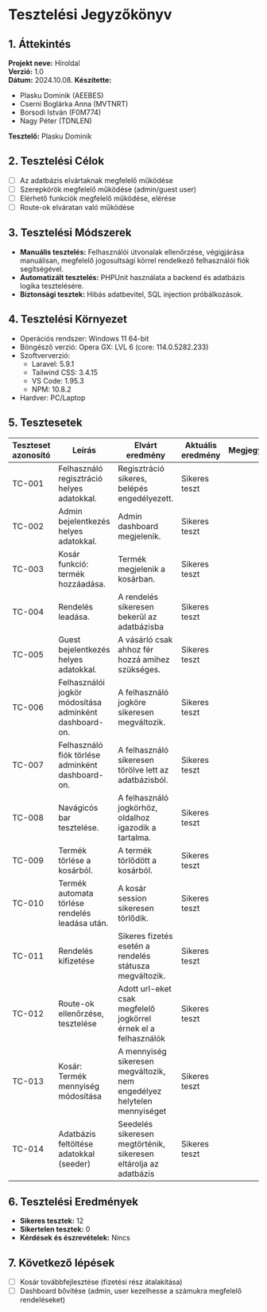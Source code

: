 # Tesztelési Jegyzőkönyv

## 1. Áttekintés

**Projekt neve:** Híroldal  
**Verzió:** 1.0  
**Dátum:** 2024.10.08.
**Készítette:** 

+ Plasku Dominik (AEEBES)
+ Cserni Boglárka Anna (MVTNRT)
+ Borsodi István (F0M774)
+ Nagy Péter (TDNLEN)

**Tesztelő:** Plasku Dominik  

## 2. Tesztelési Célok

- [ ] Az adatbázis elvártaknak megfelelő működése
- [ ] Szerepkörök megfelelő működése (admin/guest user)
- [ ] Elérhető funkciók megfelelő működése, elérése
- [ ] Route-ok elváratan való működése

## 3. Tesztelési Módszerek

- **Manuális tesztelés:** Felhasználói útvonalak ellenőrzése, végigjárása manuálisan, megfelelő jogosultsági körrel rendelkező felhasználói fiók segítségével.
- **Automatizált tesztelés:** PHPUnit használata a backend és adatbázis logika tesztelésére.
- **Biztonsági tesztek:** Hibás adatbevitel, SQL injection próbálkozások.

## 4. Tesztelési Környezet

- Operációs rendszer: Windows 11 64-bit
- Böngésző verzió: Opera GX: LVL 6 (core: 114.0.5282.233)
- Szoftververzió: 
    - Laravel: 5.9.1
    - Tailwind CSS: 3.4.15
    - VS Code: 1.95.3
    - NPM: 10.8.2
- Hardver: PC/Laptop

## 5. Tesztesetek

| Teszteset azonosító | Leírás                                                  | Elvárt eredmény                                                           | Aktuális eredmény | Megjegyzések  |
|---------------------|---------------------------------------------------------|---------------------------------------------------------------------------|-------------------|---------------|
| TC-001              | Felhasználó regisztráció helyes adatokkal.              | Regisztráció sikeres, belépés engedélyezett.                              | Sikeres teszt     |               |
| TC-002              | Admin bejelentkezés helyes adatokkal.                   | Admin dashboard megjelenik.                                               | Sikeres teszt     |               |
| TC-003              | Kosár funkció: termék hozzáadása.                       | Termék megjelenik a kosárban.                                             | Sikeres teszt     |               | 
| TC-004              | Rendelés leadása.                                       | A rendelés sikeresen bekerül az adatbázisba                               | Sikeres teszt     |               | 
| TC-005              | Guest bejelentkezés helyes adatokkal.                   | A vásárló csak ahhoz fér hozzá amihez szükséges.                          | Sikeres teszt     |               | 
| TC-006              | Felhasználói jogkör módosítása adminként dashboard-on.  | A felhasználó jogköre sikeresen megváltozik.                              | Sikeres teszt     |               |
| TC-007              | Felhasználó fiók törlése adminként dashboard-on.        | A felhasználó sikeresen törölve lett az adatbázisból.                     | Sikeres teszt     |               |
| TC-008              | Navágicós bar tesztelése.                               | A felhasználó jogkörhöz, oldalhoz igazodik a tartalma.                    | Sikeres teszt     |               |
| TC-009              | Termék törlése a kosárból.                              | A termék törlődött a kosárból.                                            | Sikeres teszt     |               |
| TC-010              | Termék automata törlése rendelés leadása után.          | A kosár session sikeresen törlődik.                                       | Sikeres teszt     |               |
| TC-011              | Rendelés kifizetése                                     | Sikeres fizetés esetén a rendelés státusza megváltozik.                   | Sikeres teszt     |               |
| TC-012              | Route-ok ellenőrzése, tesztelése                        | Adott url-eket csak megfelelő jogkörrel érnek el a felhasználók           | Sikeres teszt     |               | 
| TC-013              | Kosár: Termék mennyiség módosítása                      | A mennyiség sikeresen megváltozik, nem engedélyez helytelen mennyiséget   | Sikeres teszt     |               | 
| TC-014              | Adatbázis feltöltése adatokkal (seeder)                 | Seedelés sikeresen megtörténik, sikeresen eltárolja az adatbázis          | Sikeres teszt     |               |

## 6. Tesztelési Eredmények

- **Sikeres tesztek:** 12 
- **Sikertelen tesztek:** 0  
- **Kérdések és észrevételek:** Nincs 

## 7. Következő lépések

- [ ] Kosár továbbfejlesztése (fizetési rész átalakítása)
- [ ] Dashboard bővítése (admin, user kezelhesse a számukra megfelelő rendeléseket)
